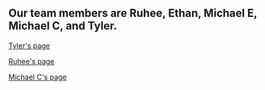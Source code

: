 ## Our team members are Ruhee, Ethan, Michael E, Michael C, and Tyler.


[Tyler's page](tyler.md)

[Ruhee's page](ruheeC.md)

[Michael C's page](michael.md)

